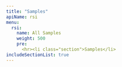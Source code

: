 ```yaml
---
title: "Samples"
apiName: rsi
menu:
  rsi:
    name: All Samples
    weight: 500
    pre: 
      <hr><li class="section">Samples</li>
includeSectionList: true
---
```


